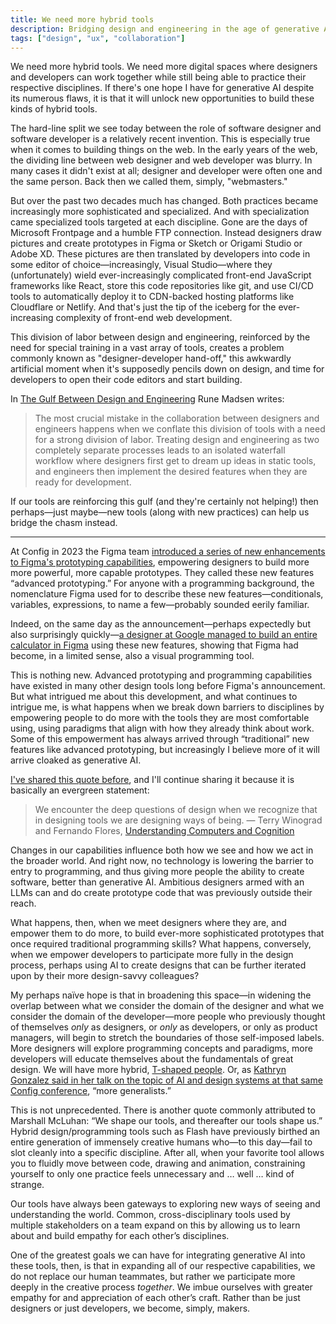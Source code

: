 ```yaml
---
title: We need more hybrid tools
description: Bridging design and engineering in the age of generative AI.
tags: ["design", "ux", "collaboration"]
---
```


We need more hybrid tools. We need more digital spaces where designers and developers can work together while still being able to practice their respective disciplines. If there's one hope I have for generative AI despite its numerous flaws, it is that it will unlock new opportunities to build these kinds of hybrid tools.

The hard-line split we see today between the role of software designer and software developer is a relatively recent invention. This is especially true when it comes to building things on the web. In the early years of the web, the dividing line between web designer and web developer was blurry. In many cases it didn't exist at all; designer and developer were often one and the same person. Back then we called them, simply, "webmasters."

But over the past two decades much has changed. Both practices became increasingly more sophisticated and specialized. And with specialization came specialized tools targeted at each discipline. Gone are the days of Microsoft Frontpage and a humble FTP connection. Instead designers draw pictures and create prototypes in Figma or Sketch or Origami Studio or Adobe XD. These pictures are then translated by developers into code in some editor of choice—increasingly, Visual Studio—where they (unfortunately) wield ever-increasingly complicated front-end JavaScript frameworks like React, store this code repositories like git, and use CI/CD tools to automatically deploy it to CDN-backed hosting platforms like Cloudflare or Netlify. And that's just the tip of the iceberg for the ever-increasing complexity of front-end web development.

This division of labor between design and engineering, reinforced by the need for special training in a vast array of tools, creates a problem commonly known as "designer-developer hand-off," this awkwardly artificial moment when it's supposedly pencils down on design, and time for developers to open their code editors and start building.

In [The Gulf Between Design and Engineering](https://designsystems.international/ideas/the-gulf-between-design-and-engineering/?utm_campaign=pds) Rune Madsen writes:

>The most crucial mistake in the collaboration between designers and engineers happens when we conflate this division of tools with a need for a strong division of labor. Treating design and engineering as two completely separate processes leads to an isolated waterfall workflow where designers first get to dream up ideas in static tools, and engineers then implement the desired features when they are ready for development.

If our tools are reinforcing this gulf (and they're certainly not helping!) then perhaps—just maybe—new tools (along with new practices) can help us bridge the chasm instead.

---

At Config in 2023 the Figma team [introduced a series of new enhancements to Figma's prototyping capabilities](https://www.figma.com/blog/config-2023-recap/), empowering designers to build more more powerful, more capable prototypes. They called these new features “advanced prototyping.” For anyone with a programming background, the nomenclature Figma used for to describe these new features—conditionals, variables, expressions, to name a few—probably sounded eerily familiar.

Indeed, on the same day as the announcement—perhaps expectedly but also surprisingly quickly—[a designer at Google managed to build an entire calculator in Figma](https://www.figma.com/community/file/1253735746943619812) using these new features, showing that Figma had become, in a limited sense, also a visual programming tool.

This is nothing new. Advanced prototyping and programming capabilities have existed in many other design tools long before Figma's announcement. But what intrigued me about this development, and what continues to intrigue me, is what happens when we break down barriers to disciplines by empowering people to do more with the tools they are most comfortable using, using paradigms that align with how they already think about work. Some of this empowerment has always arrived through “traditional” new features like advanced prototyping, but increasingly I believe more of it will arrive cloaked as generative AI.

[I've shared this quote before](https://sean.voisen.org/blog/why-make-software), and I'll continue sharing it because it is basically an evergreen statement:

> We encounter the deep questions of design when we recognize that in designing tools we are designing ways of being. — Terry Winograd and Fernando Flores, [Understanding Computers and Cognition](https://www.google.com/books/edition/Understanding_Computers_and_Cognition/2sRC8vcDYNEC?hl=en)

Changes in our capabilities influence both how we see and how we act in the broader world. And right now, no technology is lowering the barrier to entry to programming, and thus giving more people the ability to create software, better than generative AI. Ambitious designers armed with an LLMs can and do create prototype code that was previously outside their reach.

What happens, then, when we meet designers where they are, and empower them to do more, to build ever-more sophisticated prototypes that once required traditional programming skills? What happens, conversely, when we empower developers to participate more fully in the design process, perhaps using AI to create designs that can be further iterated upon by their more design-savvy colleagues? 

My perhaps naïve hope is that in broadening this space—in widening the overlap between what we consider the domain of the designer and what we consider the domain of the developer—more people who previously thought of themselves *only* as designers, or *only* as developers, or only as product managers, will begin to stretch the boundaries of those self-imposed labels. More designers will explore programming concepts and paradigms, more developers will educate themselves about the fundamentals of great design. We will have more hybrid, [T-shaped people](https://en.wikipedia.org/wiki/T-shaped_skills). Or, as [Kathryn Gonzalez said in her talk on the topic of AI and design systems at that same Config conference](https://www.ryngonzalez.com/blog/b1a3550a-d61c-4b20-b584-a602888357a5), “more generalists.”

This is not unprecedented. There is another quote commonly attributed to Marshall McLuhan: “We shape our tools, and thereafter our tools shape us.” Hybrid design/programming tools such as Flash have previously birthed an entire generation of immensely creative humans who—to this day—fail to slot cleanly into a specific discipline. After all, when your favorite tool allows you to fluidly move between code, drawing and animation, constraining yourself to only one practice feels unnecessary and … well … kind of strange. 

Our tools have always been gateways to exploring new ways of seeing and understanding the world. Common, cross-disciplinary tools used by multiple stakeholders on a team expand on this by allowing us to learn about and build empathy for each other’s disciplines. 

One of the greatest goals we can have for integrating generative AI into these tools, then, is that in expanding all of our respective capabilities, we do not replace our human teammates, but rather we participate more deeply in the creative process *together*. We imbue ourselves with greater empathy for and appreciation of each other’s craft. Rather than be just designers or just developers, we become, simply, makers.
